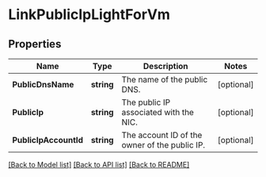 # LinkPublicIpLightForVm

## Properties

Name | Type | Description | Notes
------------ | ------------- | ------------- | -------------
**PublicDnsName** | **string** | The name of the public DNS. | [optional] 
**PublicIp** | **string** | The public IP associated with the NIC. | [optional] 
**PublicIpAccountId** | **string** | The account ID of the owner of the public IP. | [optional] 

[[Back to Model list]](../README.md#documentation-for-models) [[Back to API list]](../README.md#documentation-for-api-endpoints) [[Back to README]](../README.md)



